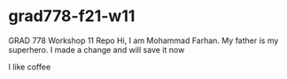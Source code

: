# grad778-f21-w11
GRAD 778 Workshop 11 Repo
Hi, I am Mohammad Farhan.
My father is my superhero.
I made a change and will save it now

I like coffee
